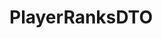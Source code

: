 #  PlayerRanksDTO

<api-schema openapi-path="../../../api-specs/swagger-otr-api.json" name="PlayerRanksDTO"/>